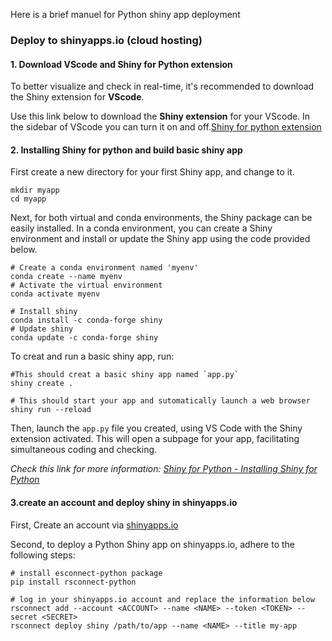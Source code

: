 Here is a brief manuel for Python shiny app deployment

### Deploy to shinyapps.io (cloud hosting)

#### 1. Download VScode and Shiny for Python extension

To better visualize and check in real-time, it's recommended to download the Shiny extension for **VScode**.

Use this link below to download the **Shiny extension** for your VScode. In the sidebar of VScode you can turn it on and off.[Shiny for python extension](https://marketplace.visualstudio.com/items?itemName=posit.shiny-python)

#### 2. Installing Shiny for python and build basic shiny app

First create a new directory for your first Shiny app, and change to it.

```shell
mkdir myapp
cd myapp
```

Next, for both virtual and conda environments, the Shiny package can be easily installed. In a conda environment, you can create a Shiny environment and install or update the Shiny app using the code provided below.

```shell
# Create a conda environment named 'myenv'
conda create --name myenv
# Activate the virtual environment
conda activate myenv

# Install shiny
conda install -c conda-forge shiny
# Update shiny
conda update -c conda-forge shiny
```

To creat and run a basic shiny app, run:

```shell
#This should creat a basic shiny app named `app.py`
shiny create .

# This should start your app and sutomatically launch a web browser
shiny run --reload
```

Then, launch the `app.py` file you created, using VS Code with the Shiny extension activated. This will open a subpage for your app, facilitating simultaneous coding and checking.

*Check this link for more information: [Shiny for Python - Installing Shiny for Python](https://shiny.posit.co/py/docs/install.html)*

#### 3.create an account and deploy shiny in shinyapps.io

First, Create an account via [shinyapps.io](https://www.shinyapps.io/)

Second, to deploy a Python Shiny app on shinyapps.io, adhere to the following steps:

```shell
# install esconnect-python package
pip install rsconnect-python

# log in your shinyapps.io account and replace the information below
rsconnect add --account <ACCOUNT> --name <NAME> --token <TOKEN> --secret <SECRET>
rsconnect deploy shiny /path/to/app --name <NAME> --title my-app
```


